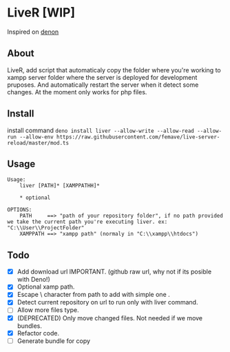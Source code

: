 # LiveR [WIP]

Inspired on [denon](https://github.com/eliassjogreen/denon)

## About

LiveR, add script that automaticaly copy the folder where you're working to xampp
server folder where the server is deployed for development pruposes. And automatically
restart the server when it detect some changes.
At the moment only works for php files.

## Install

install command 
`deno install liver --allow-write --allow-read --allow-run --allow-env https://raw.githubusercontent.com/femave/live-server-reload/master/mod.ts`

## Usage

```
Usage:
    liver [PATH]* [XAMPPATHH]*

    * optional

OPTIONS:
    PATH     ==> "path of your repository folder", if no path provided we take the current path you're executing liver. ex: "C:\\User\\ProjectFolder"
    XAMPPATH ==> "xampp path" (normaly in "C:\\xampp\\htdocs")
```

## Todo

- [x] Add download url IMPORTANT. (github raw url, why not if its posible with Deno!)
- [x] Optional xamp path.
- [x] Escape \ character from path to add with simple one \.
- [x] Detect current repository on url to run only with liver command.
- [ ] Allow more files type.
- [x] \(DEPRECATED) Only move changed files. Not needed if we move bundles.
- [x] Refactor code.
- [ ] Generate bundle for copy
